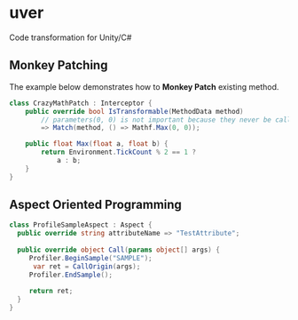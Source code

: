 # uver
Code transformation for Unity/C#

Monkey Patching
----
The example below demonstrates how to __Monkey Patch__ existing method.
```cs
class CrazyMathPatch : Interceptor {
    public override bool IsTransformable(MethodData method)
        // parameters(0, 0) is not important because they never be called.
        => Match(method, () => Mathf.Max(0, 0)); 

    public float Max(float a, float b) {
        return Environment.TickCount % 2 == 1 ?
            a : b;
    }
}
```

Aspect Oriented Programming
----
```cs
class ProfileSampleAspect : Aspect {
  public override string attributeName => "TestAttribute";
  
  public override object Call(params object[] args) {
     Profiler.BeginSample("SAMPLE");
      var ret = CallOrigin(args);
     Profiler.EndSample();
     
     return ret;
  }
}
```
